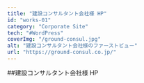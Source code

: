 ```yaml
---
title: "建設コンサルタント会社様 HP"
id: "works-01"
category: "Corporate Site"
tech: "#WordPress"
coverImg: "/ground-consul.jpg"
alt: "建設コンサルタント会社様のファーストビュー"
url: "https://ground-consul.co.jp/"
---
```


##建設コンサルタント会社様 HP
